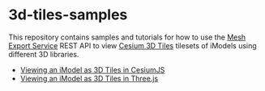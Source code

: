 # 3d-tiles-samples

This repository contains samples and tutorials for how to use the [Mesh Export Service](https://developer.bentley.com/apis/mesh-export/) REST API to view [Cesium 3D Tiles](https://github.com/CesiumGS/3d-tiles) tilesets of iModels using different 3D libraries.

- [Viewing an iModel as 3D Tiles in CesiumJS](cesium-viewer-sample/README.md)
- [Viewing an iModel as 3D Tiles in Three.js](threejs-3d-tiles-sample/README.md)
